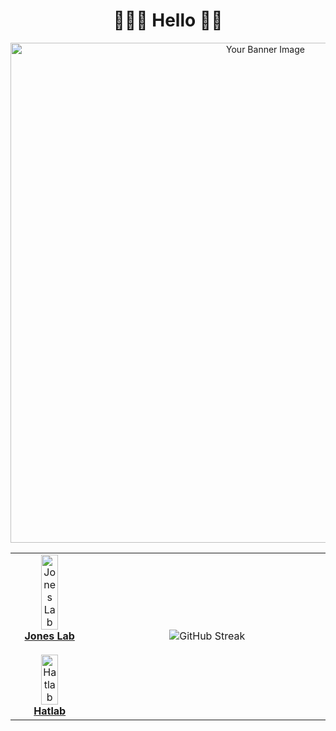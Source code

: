 <h1 align="center">🛵🧙‍♂️ Hello 🧋🦖</h1>

<!-- Image Banner -->
<p align="center">
  <img src="https://github.com/evmckinney9/evmckinney9/assets/47376937/50cbf5ec-1cc7-4e29-997f-8c9a23a40b86" alt="Your Banner Image" width="800"/>
</p>

<!-- Table for Organization and Widgets -->
<table width="800" align="center">
  <tr>
    <!-- Organizations Column -->
    <td width="160" align="center">
      <a href="https://github.com/orgs/Pitt-JonesLab">
        <img src="https://avatars.githubusercontent.com/u/119879854?s=200&v=4" alt="Jones Lab" style="width:50%; max-width:80px;"/><br>
        <strong>Jones Lab</strong>
      </a><br><br>
      <a href="https://github.com/PITT-HATLAB">
        <img src="https://avatars.githubusercontent.com/u/83972661?s=200&v=4" alt="Hatlab" style="width:50%; max-width:80px;"/><br>
        <strong>Hatlab</strong>
      </a>
    </td>
    <!-- Widgets Column -->
    <td width="640" align="center">
      <img src="https://streak-stats.demolab.com?user=evmckinney9&theme=leafy&exclude_days=Sun%2CSat" alt="GitHub Streak"/>
    </td>
  </tr>
</table>